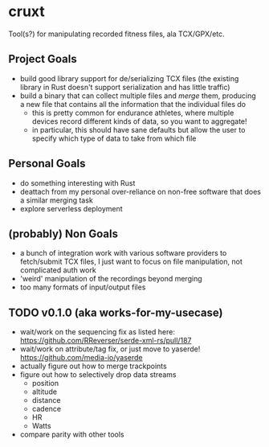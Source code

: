 # cruxt

Tool(s?) for manipulating recorded fitness files, ala TCX/GPX/etc.

## Project Goals

  * build good library support for de/serializing TCX files (the existing library in Rust doesn't support serialization and has little traffic)
  * build a binary that can collect multiple files and *merge* them, producing a new file that contains all the information that the individual files do
    * this is pretty common for endurance athletes, where multiple devices record different kinds of data, so you want to aggregate!
    * in particular, this should have sane defaults but allow the user to specify which type of data to take from which file

## Personal Goals

  * do something interesting with Rust
  * deattach from my personal over-reliance on non-free software that does a similar merging task
  * explore serverless deployment

## (probably) Non Goals

  * a bunch of integration work with various software providers to fetch/submit TCX files, I just want to focus on file manipulation, not complicated auth work
  * 'weird' manipulation of the recordings beyond merging
  * too many formats of input/output files

## TODO v0.1.0 (aka works-for-my-usecase)

  * wait/work on the sequencing fix as listed here: https://github.com/RReverser/serde-xml-rs/pull/187
  * wait/work on attribute/tag fix, or just move to yaserde! https://github.com/media-io/yaserde
  * actually figure out how to merge trackpoints
  * figure out how to selectively drop data streams
    * position
    * altitude
    * distance
    * cadence
    * HR
    * Watts
  * compare parity with other tools
